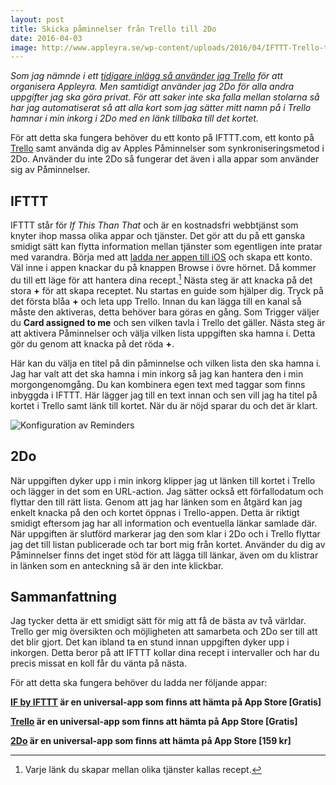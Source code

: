 ```yaml
---
layout: post
title: Skicka påminnelser från Trello till 2Do
date: 2016-04-03
image: http://www.appleyra.se/wp-content/uploads/2016/04/IFTTT-Trello-till-Reminders.jpg
---
```



*Som jag nämnde i ett [tidigare inlägg så använder jag Trello](http://www.appleyra.se/genomgangar/skapa-flera-kort-i-trello-med-drafts/) för att organisera Appleyra. Men samtidigt använder jag 2Do för alla andra uppgifter jag ska göra privat. För att saker inte ska falla mellan stolarna så har jag automatiserat så att alla kort som  jag sätter mitt namn på i Trello  hamnar i min inkorg i 2Do med en länk tillbaka till det kortet.*

För att detta ska fungera behöver du ett konto på IFTTT.com, ett konto på [Trello](https://trello.com/ "Trello") samt använda dig av Apples Påminnelser som synkroniseringsmetod i 2Do. Använder du inte 2Do så fungerar det även i alla appar som använder sig av Påminnelser. 

## IFTTT

IFTTT står för *If This Than That* och är en kostnadsfri webbtjänst som knyter ihop massa olika appar och tjänster. Det gör att du på ett ganska smidigt sätt kan flytta information mellan tjänster som egentligen inte pratar med varandra. Börja med att [ladda ner appen till iOS](https://itunes.apple.com/se/app/if-by-ifttt/id660944635?mt=8&uo=4&at=10lKZy&ct=twitter) och skapa ett konto. Väl inne i appen knackar du på knappen Browse i övre hörnet. Då kommer du till ett läge för att hantera dina recept.[^1] Nästa steg är att knacka på det stora **+** för att skapa receptet. Nu startas en guide som hjälper dig. Tryck på det första blåa **+** och leta upp Trello. Innan du kan lägga till en kanal så måste den aktiveras, detta behöver bara göras en gång. Som Trigger väljer du **Card assigned to me** och sen vilken tavla i Trello det gäller. Nästa steg är att aktivera Påminnelser och välja vilken lista uppgiften ska hamna i. Detta gör du genom att knacka på det röda **+**. 

Här kan du välja en titel på din påminnelse och vilken lista den ska hamna i. Jag har valt att det ska hamna i min inkorg så jag kan hantera den i min morgongenomgång. Du kan kombinera egen text med taggar som finns inbyggda i IFTTT. Här lägger jag till en text innan och sen vill jag ha titel på kortet i Trello samt länk till kortet. När du är nöjd sparar du och det är klart. 

![Konfiguration av Reminders](http://www.appleyra.se/wp-content/uploads/2016/04/Konfiguration-av-Reminders.jpg)

## 2Do

När uppgiften dyker upp i min inkorg klipper jag ut länken till kortet i Trello och lägger in det som en URL-action. Jag sätter också ett förfallodatum och flyttar den till rätt lista. Genom att jag har länken som en åtgärd kan jag enkelt knacka på den och kortet öppnas i Trello-appen. Detta är riktigt smidigt eftersom jag har all information och eventuella länkar samlade där. När uppgiften är slutförd markerar jag den som klar i 2Do och i Trello flyttar jag det till listan publicerade och tar bort mig från kortet. Använder du dig av Påminnelser finns det inget stöd för att lägga till länkar, även om du klistrar in länken som en anteckning så är den inte klickbar. 

## Sammanfattning

Jag tycker detta är ett smidigt sätt för mig att få de bästa av två världar. Trello ger mig översikten och möjligheten att samarbeta och 2Do ser till att det blir gjort. Det kan ibland ta en stund innan uppgiften dyker upp i inkorgen. Detta beror på att IFTTT kollar dina recept i intervaller och har du precis missat en koll får du vänta på nästa. 

För att detta ska fungera behöver du ladda ner följande appar:

**[IF by IFTTT](https://itunes.apple.com/se/app/if-by-ifttt/id660944635?mt=8&uo=4&at=10lKZy&ct=twitter) är en universal-app som finns att hämta på App Store [Gratis]**

**[Trello](https://itunes.apple.com/se/app/trello/id461504587?mt=8&uo=4&at=10lKZy&ct=appleyra) är en universal-app som finns att hämta på App Store [Gratis]**

**[2Do](https://itunes.apple.com/se/app/2do/id303656546?mt=8&uo=4&at=10lKZy&ct=appleyra) är en universal-app som finns att hämta på App Store [159 kr]**

[^1]: Varje länk du skapar mellan olika tjänster kallas recept.
